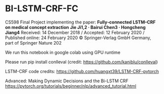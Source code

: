 # BI-LSTM-CRF-FC

CS598  Final Project implementing the paper: 
**Fully‑connected LSTM–CRF on medical concept extraction**
**Jie Ji1,2  · Bairui Chen3
 · Hongcheng Jiang4**
Received: 14 December 2018 / Accepted: 12 February 2020 / Published online: 24 February 2020
© Springer-Verlag GmbH Germany, part of Springer Nature 202


We run this notebook in google colab using GPU runtime

Please run pip install conlleval (credit: https://github.com/kaniblu/conlleval)

LSTM-CRF code credits: https://github.com/huangxt39/LSTM-CRF-pytorch

Advanced: Making Dynamic Decisions and the Bi-LSTM CRF
https://pytorch.org/tutorials/beginner/nlp/advanced_tutorial.html

